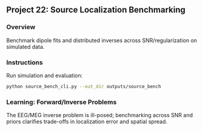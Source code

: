## Project 22: Source Localization Benchmarking

### Overview
Benchmark dipole fits and distributed inverses across SNR/regularization on simulated data.

### Instructions
Run simulation and evaluation:
```bash
python source_bench_cli.py --out_dir outputs/source_bench
```

### Learning: Forward/Inverse Problems
The EEG/MEG inverse problem is ill-posed; benchmarking across SNR and priors clarifies trade-offs in localization error and spatial spread.

